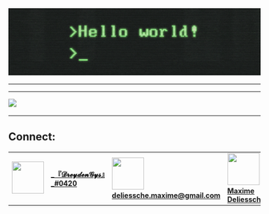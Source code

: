 <div align="center"><img src="hellow.gif"/>
<!--
https://miro.medium.com/max/2400/1*OohqW5DGh9CQS4hLY5FXzA.png 
https://hackernoon.com/images/f2px36fy.gif
-->
</div>

--------

--------
<div>
  <img width="400px" src="https://github-readme-stats.vercel.app/api/?username=DreydenGys&show_icons=true&title_color=fff&icon_color=79ff97&text_color=9f9f9f&bg_color=151515"/>
 </div>

--------
## Connect:
<table border="0">
<tr>
  
  <td valign="middle">
    <a href="discord.com" align="center" valign="center" height="64px">
        <img width="64px" height="64px" src="https://cdn.icon-icons.com/icons2/1476/PNG/512/discord_101785.png"/>
    </a>
  </td>
  <td>
    <a href="discord.com" align="center" valign="center" height="64px">
      <strong>_『𝓓𝓻𝓮𝔂𝓭𝓮𝓷𝓖𝔂𝓼』_#0420</strong>
    </a>
  </td>
  
  <td>
    <a href="mailto:deliessche.maxime@gmail.com">
      <img width="64px" height="64px" src="https://cdn.icon-icons.com/icons2/652/PNG/512/gmail_icon-icons.com_59877.png"/><strong>deliessche.maxime@gmail.com</strong>
    </a>
  </td>
  <td>
    <a href="https://www.linkedin.com/in/maxime-deliessche-92780a1a0/">
      <img width="64px" height="64px" src="http://www.master221.fr/wp-content/uploads/2019/11/linkedin-icon.png"/>
      <strong>Maxime Deliessche</strong>
    </a>
  </td>
 <tr>
</table>
